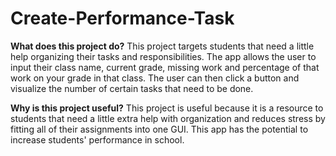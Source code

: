 # Create-Performance-Task

**What does this project do?**
This project targets students that need a little help organizing their tasks
and responsibilities. The app allows the user to input their class name, current grade,
missing work and percentage of that work on your grade in that class. The user can then
click a button and visualize the number of certain tasks that need to be done.

**Why is this project useful?**
This project is useful because it is a resource to students that need a little extra 
help with organization and reduces stress by fitting all of their assignments into one
GUI. This app has the potential to increase students' performance in school.

